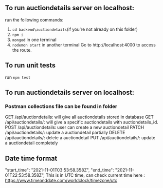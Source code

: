 ## To run auctiondetails server on localhost:
run the following commands:
1. `cd backend\auctiondetails`(if you're not already on this folder)
2. `npm i`
3. `mongod` in one terminal
3. `nodemon start` in another terminal 
Go to http://localhost:4000 to access the route.

## To run unit tests
run `npm test`

## To run auctiondetails server on localhost:
### Postman collections file can be found in folder
GET /api/auctiondetails: will give all auctiondetails stored in database
GET /api/auctiondetails/<auctiondetails>: will give a specific auctiondetails with auctiondetails_id.
POST /api/auctiondetails: user can create a new auctiondetail
PATCH /api/auctiondetails/<auctiondetails>: update a auctiondetail partially
DELETE /api/auctiondetails/<auctiondetails>: delete a auctiondetail
PUT /api/auctiondetails/<auctiondetails>: update a auctiondetail completely


## Date time format
"start_time": "2021-11-01T03:53:58.358Z",
"end_time": "2021-11-01T22:53:58.358Z",
This is in UTC time, can check current time here : https://www.timeanddate.com/worldclock/timezone/utc
